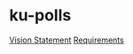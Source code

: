 # ku-polls


[Vision Statement](../../wiki/Vision%20Statement)
[Requirements](../../wiki/Requirements)
